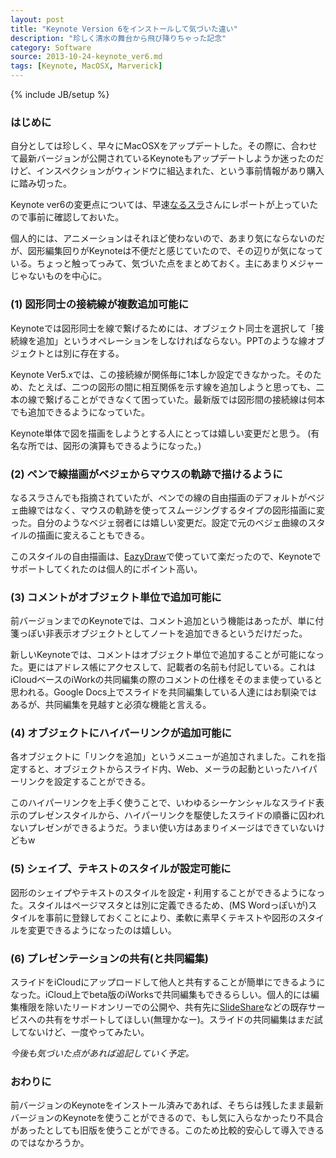 ```yaml
---
layout: post
title: "Keynote Version 6をインストールして気づいた違い"
description: "珍しく清水の舞台から飛び降りちゃった記念"
category: Software
source: 2013-10-24-keynote_ver6.md
tags: [Keynote, MacOSX, Marverick]
---
```

{% include JB/setup %}

### はじめに
自分としては珍しく、早々にMacOSXをアップデートした。その際に、合わせて最新バージョンが公開されているKeynoteもアップデートしようか迷ったのだけど、インスペクションがウィンドウに組込まれた、という事前情報があり購入に踏み切った。

Keynote ver6の変更点については、早速[なるスラ](http://blog.narusura.com/keynote-6.html)さんにレポートが上っていたので事前に確認しておいた。

個人的には、アニメーションはそれほど使わないので、あまり気にならないのだが、図形編集回りがKeynoteは不便だと感じていたので、その辺りが気になっている。ちょっと触ってっみて、気づいた点をまとめておく。主にあまりメジャーじゃないものを中心に。

### (1) 図形同士の接続線が複数追加可能に

Keynoteでは図形同士を線で繋げるためには、オブジェクト同士を選択して「接続線を追加」というオペレーションをしなければならない。PPTのような線オブジェクトとは別に存在する。

Keynote Ver5.xでは、この接続線が関係毎に1本しか設定できなかった。そのため、たとえば、二つの図形の間に相互関係を示す線を追加しようと思っても、二本の線で繋げることができなくて困っていた。最新版では図形間の接続線は何本でも追加できるようになっていた。

Keynote単体で図を描画をしようとする人にとっては嬉しい変更だと思う。
(有名な所では、図形の演算もできるようになった。)

### (2) ペンで線描画がベジェからマウスの軌跡で描けるように

なるスラさんでも指摘されていたが、ペンでの線の自由描画のデフォルトがベジェ曲線ではなく、マウスの軌跡を使ってスムージングするタイプの図形描画に変った。自分のようなベジェ弱者には嬉しい変更だ。設定で元のベジェ曲線のスタイルの描画に変えることもできる。

このスタイルの自由描画は、[EazyDraw](http://www.eazydraw.com)で使っていて楽だったので、Keynoteでサポートしてくれたのは個人的にポイント高い。

### (3) コメントがオブジェクト単位で追加可能に

前バージョンまでのKeynoteでは、コメント追加という機能はあったが、単に付箋っぽい非表示オブジェクトとしてノートを追加できるというだけだった。

新しいKeynoteでは、コメントはオブジェクト単位で追加することが可能になった。更にはアドレス帳にアクセスして、記載者の名前も付記している。これはiCloudベースのiWorkの共同編集の際のコメントの仕様をそのまま使っていると思われる。Google Docs上でスライドを共同編集している人達にはお馴染ではあるが、共同編集を見越すと必須な機能と言える。

### (4) オブジェクトにハイパーリンクが追加可能に

各オブジェクトに「リンクを追加」というメニューが追加されました。これを指定すると、オブジェクトからスライド内、Web、メーラの起動といったハイパーリンクを設定することができる。

このハイパーリンクを上手く使うことで、いわゆるシーケンシャルなスライド表示のプレゼンスタイルから、ハイパーリンクを駆使したスライドの順番に囚われないプレゼンができるようだ。うまい使い方はあまりイメージはできていないけどもw

### (5) シェイプ、テキストのスタイルが設定可能に

図形のシェイプやテキストのスタイルを設定・利用することができるようになった。スタイルはページマスタとは別に定義できるため、(MS Wordっぽいが)スタイルを事前に登録しておくことにより、柔軟に素早くテキストや図形のスタイルを変更できるようになったのは嬉しい。

### (6) プレゼンテーションの共有(と共同編集)

スライドをiCloudにアップロードして他人と共有することが簡単にできるようになった。iCloud上でbeta版のiWorksで共同編集もできるらしい。個人的には編集権限を除いたリードオンリーでの公開や、共有先に[SlideShare](http://slideshare.com/)などの既存サービスへの共有をサポートしてほしい(無理かなー)。スライドの共同編集はまだ試してないけど、一度やってみたい。

*今後も気づいた点があれば追記していく予定。*

### おわりに

前バージョンのKeynoteをインストール済みであれば、そちらは残したまま最新バージョンのKeynoteを使うことができるので、もし気に入らなかったり不具合があったとしても旧版を使うことができる。このため比較的安心して導入できるのではなかろうか。
